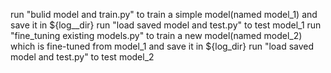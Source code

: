 run "bulid model and train.py" to train a simple model(named model_1) and save it in ${log__dir}
run "load saved model and test.py" to test model_1
run "fine_tuning existing models.py" to train a new model(named model_2) which is fine-tuned from model_1 and save it in ${log_dir}
run "load saved model and test.py" to test model_2
